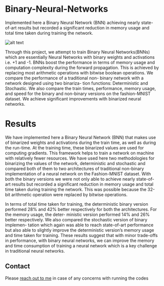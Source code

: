 # Binary-Neural-Networks
Implemented here a Binary Neural Network (BNN) achieving nearly state-of-art results but recorded a significant reduction in memory usage and total time taken during training the network.

![alt text](https://github.com/jaygshah/Binary-Neural-Networks/blob/master/bnn_jay.png)

Through this project, we attempt to train Binary Neural Networks(BNNs) which are essentially Neural Networks with binary weights and activations i.e. +1 and -1. BNNs boost the performance in terms of memory usage and computation complexity during the forward propagation. This is achieved by replacing most arithmetic operations with bitwise boolean operations. We compare the performance of a traditional non- binary network with a network designed using two binariza- tion functions: Deterministic and Stochastic. We also compare the train times, performance, memory usage, and speed for the binary and non-binary versions on the fashion-MNIST dataset. We achieve significant improvements with binarized neural networks.

# Results
We have implemented here a Binary Neural Network (BNN) that makes use of binarized weights and activations during the train time, as well as during the run-time. At the training time, these binarized values are used for computing gradients. This framework helps to train a network on machine with relatively fewer resources. We have used here two methodologies for binarizing the values of the network, deterministic and stochastic and compared both of them to two architectures of traditional non-binary implementation of a neural network on the Fashion-MNIST dataset. With both the binary versions we were not only able to achieve nearly state-of-art results but recorded a significant reduction in memory usage and total time taken during training the network. This was possible because the 32-bit arithmetic operation were replaced by bitwise operations.

In terms of total time taken for training, the deterministic binary version performed 28% and 42% better respectively for both the architectures. For the memory usage, the deter- ministic version performed 14% and 26% better respectively. We also compared the stochastic version of binary implemen- tation which again was able to reach state-of-art performance but also able to slightly improve the deterministic version’s memory usage and time taken for training. These results suggest that with minor trade-offs in performance, with binary neural networks, we can improve the memory and time consumption of training a neural network which is a key challenge in traditional neural networks.

## Contact
Please [reach out to me](https://www.public.asu.edu/~jgshah1/) in case of any concerns with running the codes 
